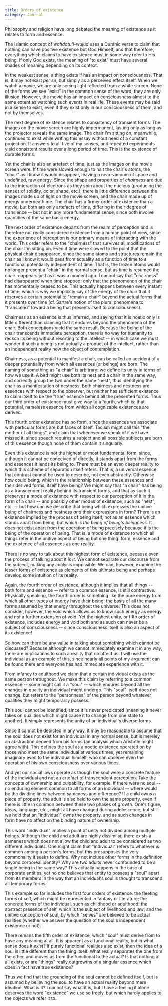 ```yaml
---
title: Orders of existence
category: Journal
---
```


Philosophy and religion have long debated the meaning of existence as it
relates to form and essence.

The Islamic concept of *wahdatu'l-wujúd* uses a Quránic verse to claim
that nothing can have positive existence but God Himself, and that
therefore, everything which claims to have existence must in some way
refer to His being.  If only God exists, the meaning of "to exist" must
have several shades of meaning depending on its context.

In the weakest sense, a thing exists if has an impact on consciousness.
That is, it may not exist *per se*, but simply as a perceived effect
itself.  When we watch a movie, we are only seeing light reflected from
a white screen.  None of the forms we see "exist" in the common sense of
the word; they are only illusion.  However, the movie has an impact on
consciousness almost to the same extent as watching such events in real
life.  These events may be said in a sense to exist, even if they exist
only in our consciousness of them, and not by themselves.

The next degree of existence relates to consistency of transient forms.
The images on the movie screen are highly impermanent, lasting only as
long as the projector reveals the same image.  The chair I'm sitting on,
meanwhile, continues to exist while writing this essay without need of a
constant projection.  It answers to all five of my senses, and repeated
experiments yield consistent results over a long period of time.  This
is the existence of durable forms.

Yet the chair is also an artefact of time, just as the images on the
movie screen were.  If time were slowed enough to halt the chair's
atoms, the "chair" as I know it would disappear, leaving a near-vacuum
of space and undefined, raw energy.  Since the shape and properties of
*chairness* are due to the interaction of electrons as they spin about the
nucleus (producing the senses of solidity, color, shape, etc.), there is
little difference between the images made up of light on the movie
screen, and the chair made up of energy underneath me.  The chair has a
firmer order of existence than a movie, but both are only artefacts of
time, differing in their degree of transience -- but not in any more
fundamental sense, since both involve quantities of the same basic
energy.

The next order of existence departs from the realm of perception and is
therefore not really considered existence from a human point of view,
since the experience of perception is our primary means of interacting
with the world.  This order refers to the "chairness" that survives all
modifications of the chair I'm sitting on.  Even if time were slowed to
the point that the physical chair disappeared, since the same atoms and
structures remain the chair as I know it would pass from actuality as a
function of time to a functional potentiality independent of time.  That
is, the frozen atoms would no longer present a "chair" in the normal
sense, but as time is resumed the chair reappears just as it was a
moment ago.  I cannot say that "chairness" had disappeared when time
stopped; only that the phenomenon of the chair has momentarily ceased to
be.  This actually happens between every instant of time, which is why
we implicitly say of the energy of the chair that it reserves a certain
potential to "remain a chair" beyond the actual forms that it presents
over time (cf. Sartre's notion of the plural phenomena to "transcend"
toward a being that presents itself to consciousness).

Chairness as an essence is thus inferred, and saying that it is noetic
only is little different than claiming that it endures beyond the
phenomena of the chair.  Both conceptions yield the same result. Because
the being of the chair transcends immediate perception, there is no way
for humanity to reckon its being without resorting to the intellect --
in which case we must wonder if such a being is not actually a product
of the intellect, rather than an independent reality now the object of
contemplation.

Chairness, as a potential to manifest a chair, can be called an accident
of a deeper potentiality from which all essences (or beings) are
born. The naming of something as "a chair" is arbitrary: we define its
unity in terms of how we use it.  A bird might use both its nest and a
chair in the same way, and correctly group the two under the name
"nest", thus identifying the chair as a manifestation of nestness.  Both
chairness and nestness are essences with respect to the observer, but
neither has sufficient existence to claim itself to be the "true"
essence behind all the presented forms.  Thus our third order of
existence must give way to a fourth, which is: that potential, nameless
essence from which all cognizable existences are derived.

This fourth order existence has no form, since the essences we associate
with particular forms are but faces of itself. Taoism might call this
"the mother of all things", and claim that whenever we speak of it we
have missed it, since speech requires a subject and all possible
subjects are born of this essence though none of them contain it
singularly.

Even this existence is not the highest or most fundamental form, since,
although it cannot be conceived of directly, it stands apart from the
forms and essences it lends its being to.  There must be an even deeper
reality to which this scheme of separation itself refers. That is, a
universal essence that contrast cannot be used to describe, not even
abstractly.  Otherwise how could being, which is the relationship
between these essences and their derived forms, itself have being?  We
might say that "a chair" has being as a transcendent reality behind its
transient forms, and that as such it preserves a mode of existence with
respect to our perception of it in the form of a chair -- and possibly
other modes of existence, such as "nest", etc. -- but how can we
describe that being which expresses the unitive being of chairness and
nestness *and* their expressions in form?  There is an existence implied
by the process of being itself, not as an essence which stands apart
from being, but which is *the being of being's beingness*.  It does not
exist apart from the operation of being precisely because it is the
being of the operation of being.  That is, a mode of existence to which
all things refer in the unitive aspect of being but one thing: form,
essence and the existence of all essences as one reality.

There is no way to talk about this highest form of existence, because
even the process of talking about it *is it*.  We cannot separate our
discourse from the subject, making any analysis impossible.  We can,
however, examine the lesser forms of existence as elements of this
ultimate being and perhaps develop some intuition of its reality.

Again, the fourth order of existence, although it implies that all
things -- both form and essence -- refer to a common essence, is still
contrastive.  Physically speaking, the fourth order is something like
the pure energy from which all other types of energy have their being:
the basis of all the many forms assumed by that energy throughout the
universe.  This does not consider, however, the void which allows us to
know such energy as energy and not a further extension of void.  Yet the
highest unity, or fifth order of existence, includes energy and void
both and as such can never be a subject of consciousness -- since
consciousness itself is also an aspect of its existence!

So how can there be any value in talking about something which cannot be
discussed?  Because although we cannot immediately examine it in any
way, there are implications to such a reality that do affect us.  I will
use the individual as an example of this, since nearly all points of my
argument can be found there and everyone has had immediate experience
with it.

From infancy to adulthood we claim that a certain individual exists as
the same person throughout.  We make this claim by referring to a common
essence -- some might call it a "soul" -- which endures beyond all the
changes in quality an individual might undergo.  This "soul" itself does
not change, but refers to the "personness" of the person beyond whatever
qualities they might temporarily possess.

This soul cannot be identified, since it is never predicated (meaning it
never takes on qualities which might cause it to change from one state
to another).  It simply represents the unity of an individual's diverse
forms.

Since it cannot be depicted in any way, it may be reasonable to assume
that the soul does not exist for an individual in any normal sense, but
is mereley an abstraction derived from his forms (an analysis which
Aristotle might agree with).  This defines the soul as a noetic
existence operated on by those who meet the same individual at various
times, yet remaining imaginary even to the individual himself, who can
observe even the operation of his own consciousness over various times.

And yet our social laws operate as though the soul were a concrete
feature of the individual and not an artefact of transcendent
perception.  Take the concepts of ownership and culpability, for
example.  If there were no soul -- no enduring element common to all
forms of an individual -- where would be the dividing lines between
sameness and difference?  If a child owns a piece of property, the adult
is also held to own the same property, even if there is little in common
between these two phases of growth.  One's figure, ideas, language,
etc., might all have changed during adolescence, but still we hold that
an "individual" owns the property, and as such changes in form have no
affect on the binding nature of ownership.

This word "individual" implies a point of unity not divided among
multiple beings.  Although the child and adult are highly dissimilar,
there exists a sameness which does not allow the child and adult to be
considered as two different individuals.  One might claim that
"individual" refers to whatever is common among a person's forms, but
this presupposes the very commonality it seeks to define. Why not
include other forms in the definition beyond corporeal identity?  Why
are two adults never confounded to be a single being in the same way?
This actually happens in the case of corporate entities, yet no one
believes that entity to possess a "soul" apart from its members in the
way that an individual's soul is thought to transcend all temporary
forms.

This example so far includes the first four orders of existence: the
fleeting forms of self, which might be represented in fantasy or
literature; the concrete forms of the individual, such as childhood or
adulthood; the abstract presence of self, which is the subject of
livelihood and law; and the unitive conception of soul, by which
"selves" are believed to be actual realities (whether we answer the
question of the soul's independent existence or not).

There remans the fifth order of existence, which "soul" must derive from
to have any meaning at all.  It is apparent as a functional reality, but
in what sense does it *exist*?  If purely functional realities also exist,
then the idea of a soul is little different than the thing itself.  What
really separates the one from the other, and moves us from the
functional to the actual?  Is that nothing at all exists, or are
"things" really outgrowths of a singular essence which does in fact have
true existence?

Thus we find that the grounding of the soul cannot be defined itself,
but is assumed by believing the soul to have an actual reality beyond
mere ideation.  What is it?  I cannot say what it is, but I have a
feeling it alone deserves the word "existence" we use so freely, but
which hardly applies to the objects we refer it to.


